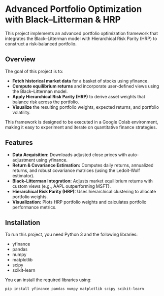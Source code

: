# Advanced Portfolio Optimization with Black–Litterman & HRP

This project implements an advanced portfolio optimization framework that integrates the Black–Litterman model with Hierarchical Risk Parity (HRP) to construct a risk-balanced portfolio.

## Overview

The goal of this project is to:
- **Fetch historical market data** for a basket of stocks using yfinance.
- **Compute equilibrium returns** and incorporate user-defined views using the Black–Litterman model.
- **Apply Hierarchical Risk Parity (HRP)** to derive asset weights that balance risk across the portfolio.
- **Visualize** the resulting portfolio weights, expected returns, and portfolio volatility.

This framework is designed to be executed in a Google Colab environment, making it easy to experiment and iterate on quantitative finance strategies.

## Features

- **Data Acquisition:** Downloads adjusted close prices with auto-adjustment using yfinance.
- **Return & Covariance Estimation:** Computes daily returns, annualized returns, and robust covariance matrices (using the Ledoit-Wolf estimator).
- **Black–Litterman Integration:** Adjusts market equilibrium returns with custom views (e.g., AAPL outperforming MSFT).
- **Hierarchical Risk Parity (HRP):** Uses hierarchical clustering to allocate portfolio weights.
- **Visualization:** Plots HRP portfolio weights and calculates portfolio performance metrics.

## Installation

To run this project, you need Python 3 and the following libraries:
- yfinance
- pandas
- numpy
- matplotlib
- scipy
- scikit-learn

You can install the required libraries using:

```bash
pip install yfinance pandas numpy matplotlib scipy scikit-learn

